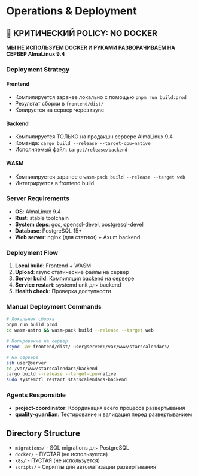 # Operations & Deployment

## 🚨 КРИТИЧЕСКИЙ POLICY: NO DOCKER

**МЫ НЕ ИСПОЛЬЗУЕМ DOCKER И РУКАМИ РАЗВОРАЧИВАЕМ НА СЕРВЕР AlmaLinux 9.4**

### Deployment Strategy

#### Frontend
- Компилируется заранее локально с помощью `pnpm run build:prod`
- Результат сборки в `frontend/dist/`
- Копируется на сервер через rsync

#### Backend  
- Компилируется ТОЛЬКО на продакшн сервере AlmaLinux 9.4
- Команда: `cargo build --release --target-cpu=native`
- Исполняемый файл: `target/release/backend`

#### WASM
- Компилируется заранее с `wasm-pack build --release --target web`
- Интегрируется в frontend build

### Server Requirements

- **OS**: AlmaLinux 9.4
- **Rust**: stable toolchain
- **System deps**: gcc, openssl-devel, postgresql-devel
- **Database**: PostgreSQL 15+
- **Web server**: nginx (для статики) + Axum backend

### Deployment Flow

1. **Local build**: Frontend + WASM
2. **Upload**: rsync статические файлы на сервер
3. **Server build**: Компиляция backend на сервере
4. **Service restart**: systemd unit для backend
5. **Health check**: Проверка доступности

### Manual Deployment Commands

```bash
# Локальная сборка
pnpm run build:prod
cd wasm-astro && wasm-pack build --release --target web

# Копирование на сервер
rsync -av frontend/dist/ user@server:/var/www/starscalendars/

# На сервере
ssh user@server
cd /var/www/starscalendars/backend
cargo build --release --target-cpu=native
sudo systemctl restart starscalendars-backend
```

### Agents Responsible

- **project-coordinator**: Координация всего процесса развертывания
- **quality-guardian**: Тестирование и валидация перед развертыванием

## Directory Structure

- `migrations/` - SQL migrations для PostgreSQL
- `docker/` - ПУСТАЯ (не используется)  
- `k8s/` - ПУСТАЯ (не используется)
- `scripts/` - Скрипты для автоматизации развертывания